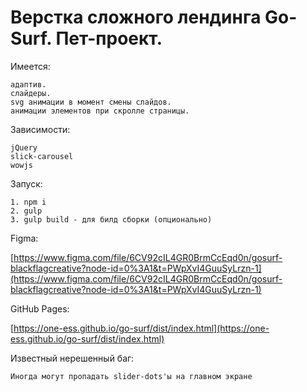 # Верстка сложного лендинга Go-Surf. Пет-проект.

Имеется: 
    
    адаптив.
    слайдеры.        
    svg анимации в момент смены слайдов.
    анимации элементов при скролле страницы.
    
    
Зависимости:

    jQuery
    slick-carousel
    wowjs
    
    
Запуск:

    1. npm i
    2. gulp
    3. gulp build - для билд сборки (опционально)
    
    
Figma: 

   [https://www.figma.com/file/6CV92cIL4GR0BrmCcEqd0n/gosurf-blackflagcreative?node-id=0%3A1&t=PWpXvI4GuuSyLrzn-1](https://www.figma.com/file/6CV92cIL4GR0BrmCcEqd0n/gosurf-blackflagcreative?node-id=0%3A1&t=PWpXvI4GuuSyLrzn-1)
    
    
GitHub Pages: 

   [https://one-ess.github.io/go-surf/dist/index.html](https://one-ess.github.io/go-surf/dist/index.html)

Известный нерешенный баг:

    Иногда могут пропадать slider-dots'ы на главном экране
